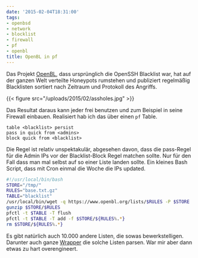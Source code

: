 ```yaml
---
date: '2015-02-04T18:31:00'
tags:
- openbsd
- network
- blocklist
- firewall
- pf
- openbl
title: OpenBL in pf
---
```


Das Projekt [OpenBL](https://openbl.org), dass ursprünglich die OpenSSH
Blacklist war, hat auf der ganzen Welt verteilte Honeypots rumstehen und
publiziert regelmäßig Blacklisten sortiert nach Zeitraum und Protokoll des
Angriffs.

{{< figure src="/uploads/2015/02/assholes.jpg" >}}

Das Resultat daraus kann jeder frei benutzen und zum Beispiel in seine
Firewall einbauen. Realisiert hab ich das über einen `pf` Table.

```
table <blacklist> persist
pass in quick from <admins>
block quick from <blacklist>
```

Die Regel ist relativ unspektakulär, abgesehen davon, dass die pass-Regel
für die Admin IPs vor der Blacklist-Block Regel matchen sollte. Nur für den
Fall dass man mal selbst auf so einer Liste landen sollte.
Ein kleines Bash Script, dass mit Cron einmal die Woche die IPs updated.

``` bash
#!/usr/local/bin/bash
STORE="/tmp/"
RULES="base.txt.gz"
TABLE="blacklist"
/usr/local/bin/wget -q https://www.openbl.org/lists/$RULES -P $STORE
gunzip $STORE/$RULES
pfctl -t $TABLE -T flush
pfctl -t $TABLE -T add -f $STORE/${RULES%.*}
rm $STORE/${RULES%.*}
```

Es gibt natürlich auch 10.000 andere Listen, die sowas bewerkstelligen.
Darunter auch ganze
[Wrapper](https://github.com/khainebot/Blocklist-Downloader/blob/master/blocklistdownloader.py)
die solche Listen parsen. War mir aber dann etwas zu hart overengineert.
